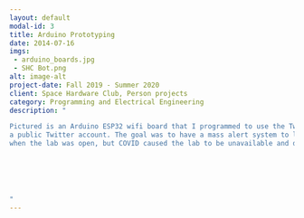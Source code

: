```yaml
---
layout: default
modal-id: 3
title: Arduino Prototyping
date: 2014-07-16
imgs: 
 - arduino_boards.jpg
 - SHC Bot.png
alt: image-alt
project-date: Fall 2019 - Summer 2020
client: Space Hardware Club, Person projects
category: Programming and Electrical Engineering
description: "

Pictured is an Arduino ESP32 wifi board that I programmed to use the Twitter API to send Tweets on
a public Twitter account. The goal was to have a mass alert system to let members of a club know
when the lab was open, but COVID caused the lab to be unavailable and development was discontinued.






"
---
```

